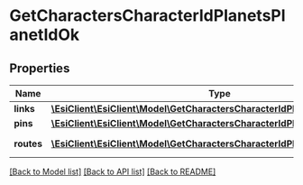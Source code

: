 # GetCharactersCharacterIdPlanetsPlanetIdOk

## Properties
Name | Type | Description | Notes
------------ | ------------- | ------------- | -------------
**links** | [**\EsiClient\EsiClient\Model\GetCharactersCharacterIdPlanetsPlanetIdLink[]**](GetCharactersCharacterIdPlanetsPlanetIdLink.md) | links array | 
**pins** | [**\EsiClient\EsiClient\Model\GetCharactersCharacterIdPlanetsPlanetIdPin[]**](GetCharactersCharacterIdPlanetsPlanetIdPin.md) | pins array | 
**routes** | [**\EsiClient\EsiClient\Model\GetCharactersCharacterIdPlanetsPlanetIdRoute[]**](GetCharactersCharacterIdPlanetsPlanetIdRoute.md) | routes array | 

[[Back to Model list]](../README.md#documentation-for-models) [[Back to API list]](../README.md#documentation-for-api-endpoints) [[Back to README]](../README.md)


